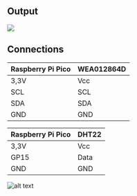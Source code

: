 ## Output
![](https://github.com/DochevM/Raspberry-Pi-Pico/blob/main/Documents/Output_Oled.gif)
## Connections

| Raspberry Pi Pico  |     WEA012864D     |
| ------------------ | -------------------|
| 3,3V               | Vcc                |
| SCL                | SCL                |
| SDA                | SDA                |
| GND                | GND                |            



| Raspberry Pi Pico  |       DHT22        |
| ------------------ | ------------------ |
| 3,3V               | Vcc                |
| GP15               | Data               |
| GND                | GND                |

![alt text](https://www.raspberrypi.com/documentation/microcontrollers/images/picow-pinout.svg)

